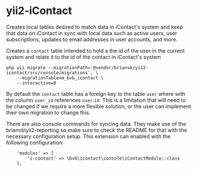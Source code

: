 # yii2-iContact

Creates local tables desired to match data in iContact's system and keep that data on
iContact in sync with local data such as active users, user subscriptions, updates
to email addresses in user accounts, and more.

Creates a `contact` table intended to hold a the id of the user in the current system
and relate it to the id of the contact in iContact's system

```
php yii migrate --migrationPath='@vendor/brianvb/yii2-icontact/src/console/migrations', \
	--migrationTable=m_bvb_icontact \
	--interactive=0
```

By default the `contact` table has a foreign key to the table `user` where with the column
`user_id` references `user`.`id`. This is a limitation that will need to be changed if
we require a more flexible solution, or the user can implement their own migration
to change this.

There are also console commands for syncing data. They make use of the brianvb\yii2-reporting
so make sure to check the README for that with the necessary configuration setup. This extension
can enabled with the following configuration:
```
    'modules' => [
    	'i-contact' => \bvb\icontact\console\iContactModule::class
    ],
```